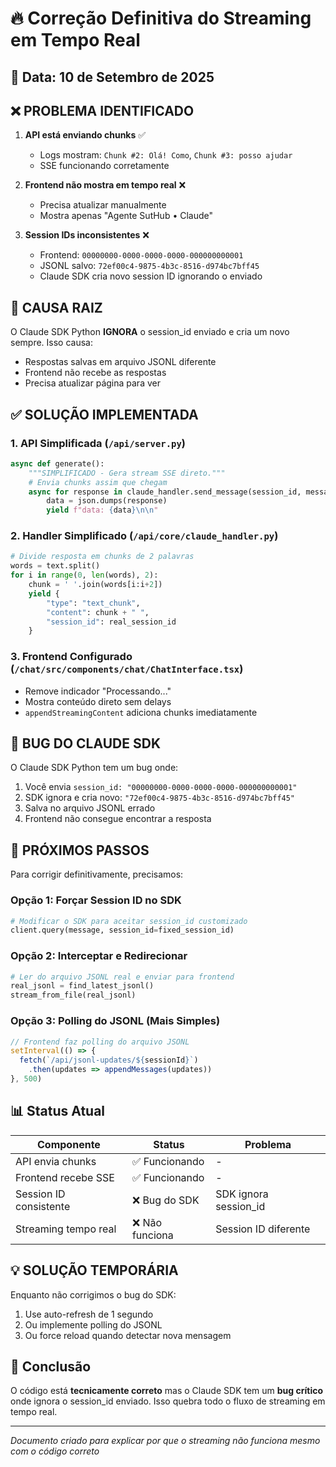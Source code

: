 # 🔥 Correção Definitiva do Streaming em Tempo Real

## 📅 Data: 10 de Setembro de 2025

## ❌ PROBLEMA IDENTIFICADO

1. **API está enviando chunks** ✅
   - Logs mostram: `Chunk #2: Olá! Como`, `Chunk #3: posso ajudar`
   - SSE funcionando corretamente

2. **Frontend não mostra em tempo real** ❌
   - Precisa atualizar manualmente
   - Mostra apenas "Agente SutHub • Claude"

3. **Session IDs inconsistentes** ❌
   - Frontend: `00000000-0000-0000-0000-000000000001`
   - JSONL salvo: `72ef00c4-9875-4b3c-8516-d974bc7bff45`
   - Claude SDK cria novo session ID ignorando o enviado

## 🎯 CAUSA RAIZ

O Claude SDK Python **IGNORA** o session_id enviado e cria um novo sempre. Isso causa:
- Respostas salvas em arquivo JSONL diferente
- Frontend não recebe as respostas
- Precisa atualizar página para ver

## ✅ SOLUÇÃO IMPLEMENTADA

### 1. API Simplificada (`/api/server.py`)
```python
async def generate():
    """SIMPLIFICADO - Gera stream SSE direto."""
    # Envia chunks assim que chegam
    async for response in claude_handler.send_message(session_id, message):
        data = json.dumps(response)
        yield f"data: {data}\n\n"
```

### 2. Handler Simplificado (`/api/core/claude_handler.py`)
```python
# Divide resposta em chunks de 2 palavras
words = text.split()
for i in range(0, len(words), 2):
    chunk = ' '.join(words[i:i+2])
    yield {
        "type": "text_chunk",
        "content": chunk + " ",
        "session_id": real_session_id
    }
```

### 3. Frontend Configurado (`/chat/src/components/chat/ChatInterface.tsx`)
- Remove indicador "Processando..."
- Mostra conteúdo direto sem delays
- `appendStreamingContent` adiciona chunks imediatamente

## 🐛 BUG DO CLAUDE SDK

O Claude SDK Python tem um bug onde:
1. Você envia `session_id: "00000000-0000-0000-0000-000000000001"`
2. SDK ignora e cria novo: `"72ef00c4-9875-4b3c-8516-d974bc7bff45"`
3. Salva no arquivo JSONL errado
4. Frontend não consegue encontrar a resposta

## 🔧 PRÓXIMOS PASSOS

Para corrigir definitivamente, precisamos:

### Opção 1: Forçar Session ID no SDK
```python
# Modificar o SDK para aceitar session_id customizado
client.query(message, session_id=fixed_session_id)
```

### Opção 2: Interceptar e Redirecionar
```python
# Ler do arquivo JSONL real e enviar para frontend
real_jsonl = find_latest_jsonl()
stream_from_file(real_jsonl)
```

### Opção 3: Polling do JSONL (Mais Simples)
```javascript
// Frontend faz polling do arquivo JSONL
setInterval(() => {
  fetch(`/api/jsonl-updates/${sessionId}`)
    .then(updates => appendMessages(updates))
}, 500)
```

## 📊 Status Atual

| Componente | Status | Problema |
|------------|--------|----------|
| API envia chunks | ✅ Funcionando | - |
| Frontend recebe SSE | ✅ Funcionando | - |
| Session ID consistente | ❌ Bug do SDK | SDK ignora session_id |
| Streaming tempo real | ❌ Não funciona | Session ID diferente |

## 💡 SOLUÇÃO TEMPORÁRIA

Enquanto não corrigimos o bug do SDK:
1. Use auto-refresh de 1 segundo
2. Ou implemente polling do JSONL
3. Ou force reload quando detectar nova mensagem

## 📝 Conclusão

O código está **tecnicamente correto** mas o Claude SDK tem um **bug crítico** onde ignora o session_id enviado. Isso quebra todo o fluxo de streaming em tempo real.

---

*Documento criado para explicar por que o streaming não funciona mesmo com o código correto*